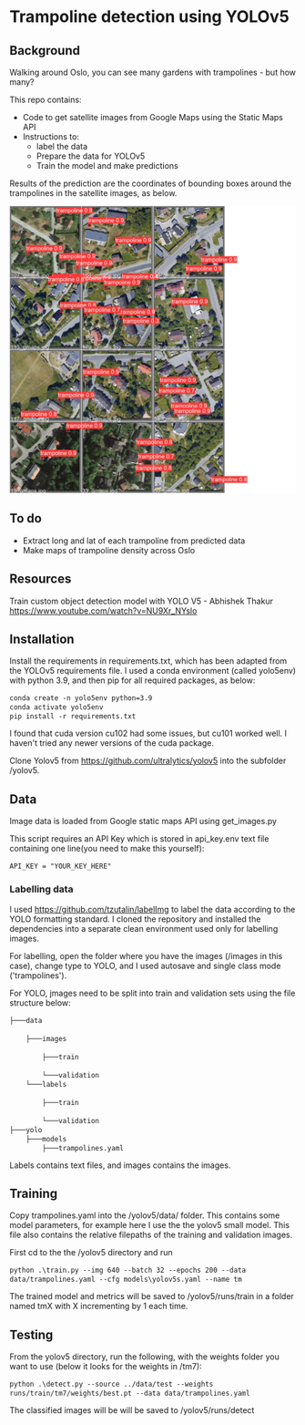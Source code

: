 # Trampoline detection using YOLOv5
## Background

Walking around Oslo, you can see many gardens with trampolines - but how many? 

This repo contains:
* Code to get satellite images from Google Maps using the Static Maps API
* Instructions to:
    - label the data
    - Prepare the data for YOLOv5
    - Train the model and make predictions

Results of the prediction are the coordinates of bounding boxes around the trampolines in the satellite images, as below.

![](./resources/val_batch0_pred.jpg)
## To do

* Extract long and lat of each trampoline from predicted data
* Make maps of trampoline density across Oslo

## Resources

Train custom object detection model with YOLO V5 - Abhishek Thakur
https://www.youtube.com/watch?v=NU9Xr_NYslo


## Installation

Install the requirements in requirements.txt, which has been adapted from the YOLOv5 requirements file. I used a conda environment (called yolo5env) with python 3.9, and then pip for all required packages, as below:

    conda create -n yolo5env python=3.9
    conda activate yolo5env
    pip install -r requirements.txt

I found that cuda version cu102 had some issues, but cu101 worked well. I haven't tried any newer versions of the cuda package.

Clone Yolov5 from https://github.com/ultralytics/yolov5 into the subfolder /yolov5.

## Data

Image data is loaded from Google static maps API using get_images.py

This script requires an API Key which is stored in api_key.env text file containing one line(you need to make this yourself):

    API_KEY = "YOUR_KEY_HERE"
    

### Labelling data

I used https://github.com/tzutalin/labelImg to label the data according to the YOLO formatting standard. I cloned the repository and installed the dependencies into a separate clean environment used only for labelling images. 

For labelling, open the folder where you have the images (/images in this case), change type to YOLO, and I used autosave and single class mode ('trampolines').

For YOLO, jmages need to be split into train and validation sets using the file structure below:

    ├───data

        ├───images

            ├───train

            └───validation
        └───labels

            ├───train

            └───validation
    ├───yolo
        ├───models
            ├───trampolines.yaml

Labels contains text files, and images contains the images.

## Training 

Copy trampolines.yaml into the /yolov5/data/ folder. This contains some model parameters, for example here I use the the yolov5 small model. This file also contains the relative filepaths of the training and validation images.

First cd to the the /yolov5 directory and run

    python .\train.py --img 640 --batch 32 --epochs 200 --data data/trampolines.yaml --cfg models\yolov5s.yaml --name tm

The trained model and metrics will be saved to /yolov5/runs/train in a folder named tmX with X incrementing by 1 each time.

## Testing

From the yolov5 directory, run the following, with the weights folder you want to use (below it looks for the weights in /tm7):

    python .\detect.py --source ../data/test --weights runs/train/tm7/weights/best.pt --data data/trampolines.yaml

The classified images will be will be saved to /yolov5/runs/detect